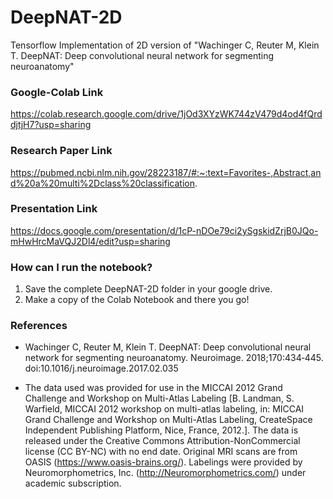 # DeepNAT-2D
Tensorflow Implementation of 2D version of "Wachinger C, Reuter M, Klein T. DeepNAT: Deep convolutional neural network for segmenting neuroanatomy"

### Google-Colab Link
https://colab.research.google.com/drive/1jOd3XYzWK744zV479d4od4fQrddjtjH7?usp=sharing

### Research Paper Link
https://pubmed.ncbi.nlm.nih.gov/28223187/#:~:text=Favorites-,Abstract,and%20a%20multi%2Dclass%20classification.

### Presentation Link
https://docs.google.com/presentation/d/1cP-nDOe79ci2ySgskidZrjB0JQo-mHwHrcMaVQJ2Dl4/edit?usp=sharing

### How can I run the notebook?
1. Save the complete DeepNAT-2D folder in your google drive. 
2. Make a copy of the Colab Notebook and there you go!

### References
- Wachinger C, Reuter M, Klein T. DeepNAT: Deep convolutional neural network for segmenting neuroanatomy. Neuroimage. 2018;170:434‐445. doi:10.1016/j.neuroimage.2017.02.035

- The data used was provided for use in the MICCAI 2012 Grand Challenge and Workshop on Multi-Atlas Labeling [B. Landman, S. Warfield, MICCAI 2012 workshop on multi-atlas labeling, in: MICCAI Grand Challenge and Workshop on Multi-Atlas Labeling, CreateSpace Independent Publishing Platform, Nice, France, 2012.]. The data is released under the Creative Commons Attribution-NonCommercial license (CC BY-NC) with no end date. Original MRI scans are from OASIS (https://www.oasis-brains.org/). Labelings were provided by Neuromorphometrics, Inc. (http://Neuromorphometrics.com/) under academic subscription.
